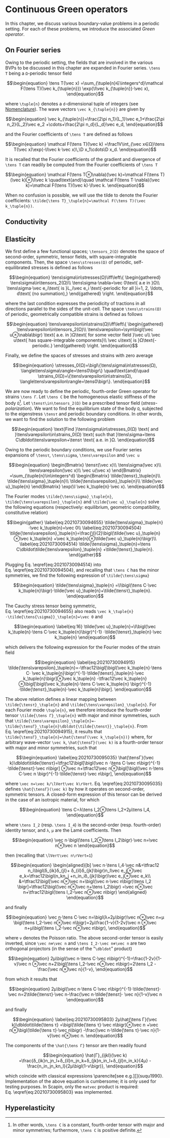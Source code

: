 # Continuous Green operators

In this chapter, we discuss various boundary-value problems in a periodic
setting. For each of these problems, we introduce the associated *Green
operator*.

## On Fourier series

Owing to the periodic setting, the fields that are involved in the various BVPs
to be discussed in this chapter are expanded in Fourier series. ``\tens T``
being a ``Ω``-periodic tensor field

```math
\begin{equation}
\tens T(\vec x)
=\sum_{\tuple{n}∈\integers^d}\mathcal F(\tens T)(\vec k_{\tuple{n}})
\exp(\I\vec k_{\tuple{n}}⋅\vec x),
\end{equation}
```

where ``\tuple{n}`` denotes a ``d``-dimensional tuple of integers (see
[Nomenclature](@ref)). The wave vectors ``\vec k_{\tuple{n}}`` are given by

```math
\begin{equation}
\vec k_{\tuple{n}}=\frac{2\pi n_1}{L_1}\vec e_1+\frac{2\pi n_2}{L_2}\vec e_2
+\cdots+\frac{2\pi n_d}{L_d}\vec e_d,
\end{equation}
```

and the Fourier coefficients of ``\tens T`` are defined as follows

```math
\begin{equation}
\mathcal F(\tens T)(\vec k)
=\frac1V\int_{\vec x∈Ω}\tens T(\vec x)\exp(-\I\vec k⋅\vec x)\,\D x_1\cdots\D x_d.
\end{equation}
```

It is recalled that the Fourier coefficients of the gradient and divergence of
``\tens T`` can readily be computed from the Fourier coefficients of ``\tens T``

```math
\begin{equation}
\mathcal F(\tens T⊗\nabla)(\vec k)=\mathcal F(\tens T)(\vec k)⊗\I\vec k
\quad\text{and}\quad
\mathcal F(\tens T⋅\nabla)(\vec k)=\mathcal F(\tens T)(\vec k)⋅\I\vec k.
\end{equation}
```

When no confusion is possible, we will use the tilde to denote the Fourier
coefficients: ``\tilde{\tens T}_\tuple{n}=\mathcal F(\tens T)(\vec
k_\tuple{n})``.

## Conductivity

## Elasticity

We first define a few functional spaces; ``\tensors_2(Ω)`` denotes the space of
second-order, symmetric, tensor fields, with square-integrable components. Then,
the space ``\tens\stresses(Ω)`` of periodic, self-equilibrated stresses is
defined as follows

```math
\begin{equation}
\tens\sigma\in\stresses(Ω)\iff\left\{
\begin{gathered}
\tens\sigma\in\tensors_2(Ω)\\
\tens\sigma⋅\nabla=\vec 0\text{ a.e in }Ω\\
\tens\sigma⋅\vec e_i\text{ is }L_i\vec e_i
\text{-periodic for all }i=1, 2, \ldots, d\text{ (no summation),}
\end{gathered}
\right.
\end{equation}
```

where the last condition expresses the periodicity of tractions in all
directions parallel to the sides of the unit-cell. The space
``\tens\strains(Ω)`` of periodic, geometrically compatible strains is defined as
follows

```math
\begin{equation}
\tens\varepsilon\in\strains(Ω)\iff\left\{
\begin{gathered}
\tens\varepsilon\in\tensors_2(Ω)\\
\tens\varepsilon=\sym\bigl(\vec u⊗\nabla\bigr)
\text{ a.e. in }Ω\text{ for some vector field }\vec u\\
\vec u\text{ has square-integrable components}\\
\vec u\text{ is }Ω\text{-periodic.}
\end{gathered}
\right.
\end{equation}
```

Finally, we define the spaces of stresses and strains with zero average

```math
\begin{equation}
\stresses_0(Ω)=\bigl\{\tens\sigma\in\stresses(Ω),
\langle\tens\sigma\rangle=\tens0\bigr\}
\quad\text{and}\quad
\strains_0(Ω)=\{\tens\varepsilon\in\strains(Ω),
\langle\tens\varepsilon\rangle=\tens0\bigr\}.
\end{equation}
```

We are now ready to define the periodic, fourth-order Green operator for strains
``\tens Γ``. Let ``\tens C`` be the homogeneous elastic stiffness of the body
``Ω``[^1]. Let ``\tensτ\in\tensors_2(Ω)`` be a prescribed tensor field
(*stress-polarization*). We want to find the equilibrium state of the body
``Ω``, subjected to the eigenstress ``\tensτ`` and periodic boundary
conditions. In other words, we want to find the solution to the following
problem

```math
\begin{equation}
\text{Find }\tens\sigma\in\stresses_0(Ω)
\text{ and }\tens\varepsilon\in\strains_0(Ω)
\text{ such that }\tens\sigma=\tens C\dbldot\tens\varepsilon+\tensτ
\text{ a.e. in }Ω.
\end{equation}
```

[^1]: In other words, ``\tens C`` is a constant, fourth-order tensor with major
      and minor symmetries; furthermore, ``\tens C`` is positive definite.

Owing to the periodic boundary conditions, we use Fourier series expansions of
``\tensτ``, ``\tens\sigma``, ``\tens\varepsilon`` and ``\vec u``

```math
\begin{equation}
  \begin{Bmatrix}
    \tensτ(\vec x)\\
    \tens\sigma(\vec x)\\
    \tens\varepsilon(\vec x)\\
    \vec u(\vec x)
  \end{Bmatrix}
  =\sum_{\tuple{n}\in\integers^d}
  \begin{Bmatrix}
    \tilde{\tensτ}_\tuple{n}\\
    \tilde{\tens\sigma}_\tuple{n}\\
    \tilde{\tens\varepsilon}_\tuple{n}\\
    \tilde{\vec u}_\tuple{n}
  \end{Bmatrix}
  \exp(\I \vec k_\tuple{n}⋅\vec x).
\end{equation}
```

The Fourier modes ``\tilde{\tens\sigma}_\tuple{n}``, ``\tilde{\tens\varepsilon}_\tuple{n}`` and
``\tilde{\vec u}_\tuple{n}`` solve the following equations (respectively: equilibrium,
geometric compatibility, constitutive relation)

```math
\begin{gather}
\label{eq:20210730094655}
\tilde{\tens\sigma}_\tuple{n}⋅\vec k_\tuple{n}=\vec 0\\
\label{eq:20210730094504}
\tilde{\tens\varepsilon}_\tuple{n}=\frac{\I}{2}\bigl(\tilde{\vec u}_\tuple{n}⊗\vec k_\tuple{n}
+\vec k_\tuple{n}⊗\tilde{\vec u}_\tuple{n}\bigr)\\
\label{eq:20210730094514}
\tilde{\tens\sigma}_\tuple{n}=\tens C\dbldot\tilde{\tens\varepsilon}_\tuple{n}
+\tilde{\tensτ}_\tuple{n}.
\end{gather}
```

Plugging Eq. \eqref{eq:20210730094514} into Eq. \eqref{eq:20210730094504}, and
recalling that ``\tens C`` has the minor symmetries, we find the following
expression of ``\tilde{\tens\sigma}``

```math
\begin{equation}
  \tilde{\tens\sigma}_\tuple{n}
  =\I\bigl(\tens C⋅\vec k_\tuple{n}\bigr)⋅\tilde{\vec u}_\tuple{n}+\tilde{\tensτ}_\tuple{n}.
\end{equation}
```

The Cauchy stress tensor being symmetric, Eq. \eqref{eq:20210730094655} also
reads ``\vec k_\tuple{n}⋅\tilde{\tens{\sigma}}_\tuple{n}=\vec 0`` and

```math
\begin{equation}
  \label{eq:16}
  \tilde{\vec u}_\tuple{n}=\I\bigl(\vec k_\tuple{n}⋅\tens C⋅\vec k_\tuple{n}\bigr)^{-1}
  ⋅\tilde{\tensτ}_\tuple{n}⋅\vec k_\tuple{n}
\end{equation}
```

which delivers the following expression for the Fourier modes of the strain
field

```math
\begin{equation}
\label{eq:20210730094915}
\tilde{\tens\varepsilon}_\tuple{n}=-\tfrac12\bigl[\bigl(\vec k_\tuple{n}⋅\tens C⋅
\vec k_\tuple{n}\bigr)^{-1}⋅\tilde{\tensτ}_\tuple{n}⋅\vec k_\tuple{n}\bigr]⊗\vec k_\tuple{n}
-\tfrac12\vec k_\tuple{n}⊗\bigl[\bigl(\vec k_\tuple{n}⋅\tens C⋅\vec k_\tuple{n}
\bigr)^{-1}⋅\tilde{\tensτ}_\tuple{n}⋅\vec k_\tuple{n}\bigr].
\end{equation}
```

The above relation defines a linear mapping between
``\tilde{\tensτ}_\tuple{n}`` and ``\tilde{\tens\varepsilon}_\tuple{n}``. For
each Fourier mode ``\tuple{n}``, we therefore introduce the fourth-order tensor
``\tilde{\tens Γ}_\tuple{n}`` with major and minor symmetries, such that
``\tilde{\tens\varepsilon}_\tuple{n}=-\tilde{\tensΓ}_\tuple{n}\dbldot{\tilde{\tensτ}}_\tuple{n}``. From
Eq. \eqref{eq:20210730094915}, it results that
``\tilde{\tensΓ}_\tuple{n}=\hat{\tensΓ(\vec k_\tuple{n})}`` where, for arbitrary
wave-vector ``\vec k``, ``\hat{\tensΓ}(\vec k)`` is a fourth-order tensor with
major and minor symmetries, such that

```math
\begin{equation}
  \label{eq:20210730095035}
  \hat{\tensΓ}(\vec k)\dbldot\tilde{\tensτ}=\tfrac12\bigl[\bigl(\vec n
  ⋅\tens C⋅\vec n\bigr)^{-1}⋅\tilde{\tensτ}⋅\vec n\bigr]
  ⊗\vec n+\tfrac12\vec n⊗\bigl[\bigl(\vec n⋅\tens C⋅\vec n
  \bigr)^{-1}⋅\tilde{\tensτ}⋅\vec n\bigr],
\end{equation}
```

where ``\vec n=\vec k/\lVert\vec k\rVert``. Eq. \eqref{eq:20210730095035}
defines ``\hat{\tensΓ}(\vec k)`` by how it operates on second-order, symmetric
tensors. A closed-form expression of this tensor can be derived in the case of
an isotropic material, for which

```math
\begin{equation}
  \tens C=λ\tens I_2⊗\tens I_2+2μ\tens I_4,
\end{equation}
```

where ``\tens I_2`` (resp. ``\tens I_4``) is the second-order
(resp. fourth-order) identity tensor, and ``λ``, ``μ`` are the Lamé
coefficients. Then

```math
\begin{equation}
  \vec n⋅\bigl(\tens I_2⊗\tens I_2\bigr)⋅\vec n=\vec n⊗\vec n
\end{equation}
```

then (recalling that ``\lVert\vec n\rVert=1``)

```math
\begin{equation}
  \begin{aligned}[b]
    \vec n⋅\tens I_4⋅\vec n&=\tfrac12 n_i\bigl(δ_{ik}δ_{jl}+
    δ_{il}δ_{jk}\bigr)n_l\vec e_j⊗\vec e_k=\tfrac12\bigl(n_kn_j
    +n_in_iδ_{jk}\bigr)\vec e_j⊗\vec e_k\\
    &=\tfrac12\bigl[\vec n⊗\vec n+\bigl(\vec n⋅\vec n\bigr)\tens I_2
    \bigr]=\tfrac12\bigl(\vec n⊗\vec n+\tens I_2\bigr)
    =\vec n⊗\vec n+\tfrac12\bigl(\tens I_2-\vec n⊗\vec n\bigr)
  \end{aligned}
\end{equation}
```

and finally

```math
\begin{equation}
  \vec n⋅\tens C⋅\vec n=\bigl(λ+2μ\bigr)\vec n⊗\vec n+μ
  \bigl(\tens I_2-\vec n⊗\vec n\bigr)=2μ\frac{1-ν}{1-2ν}\vec n
  ⊗\vec n+μ\bigl(\tens I_2-\vec n⊗\vec n\bigr),
\end{equation}
```

where ``ν`` denotes the Poisson ratio. The above second-order tensor is easily
inverted, since ``\vec n⊗\vec n`` and ``\tens I_2-\vec n⊗\vec n``
are two orthogonal projectors (in the sense of the “``\dbldot``” product)

```math
\begin{equation}
  2μ\bigl(\vec n⋅\tens C⋅\vec n\bigr)^{-1}=\frac{1-2ν}{1-ν}\vec n
  ⊗\vec n+2\bigl(\tens I_2-\vec n⊗\vec n\bigr)=2\tens I_2
  -\frac{\vec n⊗\vec n}{1-ν},
\end{equation}
```

from which it results that

```math
\begin{equation}
  2μ\bigl(\vec n⋅\tens C⋅\vec n\bigr)^{-1}⋅\tilde{\tensτ}⋅
  \vec n=2\tilde{\tensτ}⋅\vec n-\frac{\vec n⋅\tilde{\tensτ}⋅
    \vec n}{1-ν}\vec n
\end{equation}
```

and finally

```math
\begin{equation}
\label{eq:20210730095803}
2μ\hat{\tens Γ}(\vec k)\dbldot\tilde{\tens τ}
=\bigl(\tilde{\tens τ}⋅\vec n\bigr)⊗\vec n
+\vec n⊗\bigl(\tilde{\tens τ}⋅\vec n\bigr)
-\frac{\vec n⋅\tilde{\tens τ}⋅\vec n}{1-ν}\vec n⊗\vec n.
\end{equation}
```

The components of the ``\hat{\tens Γ}`` tensor are then readily found

```math
\begin{equation}
\hat{Γ}_{ijkl}(\vec k)
=\frac{δ_{ik}n_jn_l+δ_{il}n_jn_k+δ_{jk}n_in_l+δ_{jl}n_in_k}{4μ}
-\frac{n_in_jn_kn_l}{2μ\bigl(1-ν\bigr)},
\end{equation}
```

which coincide with classical expressions \parencite[see
e.g.][]{suqu1990}. Implementation of the above equation is cumbersome;
it is only used for testing purposes. In Scapin, only the `matvec`
product is required: Eq. \eqref{eq:20210730095803} was implemented.

## Hyperelasticity
